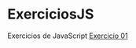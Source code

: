 # ExerciciosJS
 Exercicios de JavaScript
<a href = "https://gabriel-santana-prog.github.io/ExerciciosJS/index.htmlexe001">Exercicio 01</a>